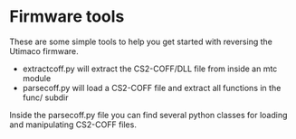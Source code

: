 # Firmware tools

These are some simple tools to help you get started with reversing the Utimaco firmware.

 * extractcoff.py will extract the CS2-COFF/DLL file from inside an mtc module
 * parsecoff.py will load a CS2-COFF file and extract all functions in the func/ subdir

Inside the parsecoff.py file you can find several python classes for loading and manipulating CS2-COFF files.
